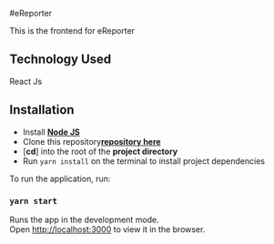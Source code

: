 #eReporter

This is the frontend for eReporter

## Technology Used

React Js

## Installation

- Install [**Node JS**](https://nodejs.org/en)
- Clone this repository[**repository here**](https://gitlab.com/Sojisoyoye/ereporter-frontend)
- [**cd**] into the root of the **project directory**
- Run `yarn install` on the terminal to install project dependencies


To run the application, run:

### `yarn start`

Runs the app in the development mode.<br />
Open [http://localhost:3000](http://localhost:3000) to view it in the browser.





